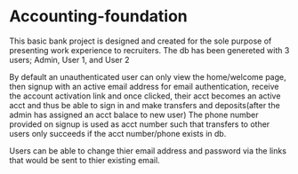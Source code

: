 # Accounting-foundation
This basic bank project is designed and created for the sole purpose of presenting work experience to recruiters. The db has been genereted with 3 users; Admin, User 1, and User 2

By default an unauthenticated user can only view the home/welcome page, then signup with an active email address for email authentication, receive the account activation link and once clicked, their acct becomes an active acct and thus be able to sign in and make transfers and deposits(after the admin has assigned an acct balace to new user) The phone number provided on signup is used as acct number such that transfers to other users only succeeds if the acct number/phone exists in db.

Users can be able to change thier email address and password via the links that would be sent to thier existing email.
